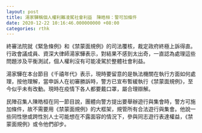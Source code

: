 ```yaml
---
layout: post
title: 湯家驊稱個人權利難凌駕社會利益　陳皓桓：警可加條件
date: 2020-12-22 10:16:46.000000000 +08:00
categories: rthk
---
```


終審法院就《緊急條例》和《禁蒙面規例》的司法覆核，裁定政府終極上訴得直。行政會議成員、資深大律師湯家驊表示，對結果不感到太出奇，一直認為處理這些問題涉及平衡測試，個人權利沒有可能凌駕於整體社會利益。

湯家驊在本台節目《千禧年代》表示，現時要留意的是執法機關在執行方面如何處理，按他理解，當申訴人在初審勝訴時，警方已宣布暫緩執行《禁蒙面規例》，至今似乎未有改動。現時在疫情下各人都要戴口罩，屬合理辯解。

民陣召集人陳皓桓在同一節目說，團體向警方提出要舉辦遊行與集會時，警方可施加條件，故不需要用《禁蒙面規例》的大框架，規管所有合法遊行與集會。他說一些同性戀或跨性別人士可能想在不露面容的情況下，參與同志遊行表達權益，《禁蒙面規例》或令他們卻步。
